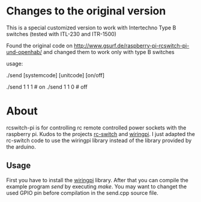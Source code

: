# Changes to the original version

This is a special customized version to work with Intertechno Type B switches (tested with ITL-230 and ITR-1500)

Found the original code on http://www.gsurf.de/raspberry-pi-rcswitch-pi-und-openhab/ and changed them to work only with type B switches

usage:

./send [systemcode] [unitcode] [on/off]

./send 1 1 1 # on
./send 1 1 0 # off

# About

rcswitch-pi is for controlling rc remote controlled power sockets 
with the raspberry pi. Kudos to the projects [rc-switch](http://code.google.com/p/rc-switch)
and [wiringpi](https://projects.drogon.net/raspberry-pi/wiringpi).
I just adapted the rc-switch code to use the wiringpi library instead of
the library provided by the arduino.

## Usage

First you have to install the [wiringpi](https://projects.drogon.net/raspberry-pi/wiringpi/download-and-install/) library.
After that you can compile the example program *send* by executing *make*. 
You may want to changet the used GPIO pin before compilation in the send.cpp source file.
